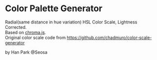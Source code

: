 # Color Palette Generator

Radial(same distance in hue variation) HSL Color Scale, Lightness Corrected. <br>
Based on <a href="https://vis4.net/chromajs/">chroma.js</a>. <br>
Original color scale code from https://github.com/chadmuro/color-scale-generator

by Han Park @Seosa
